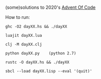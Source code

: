 (some)solutions to 2020's [Advent Of Code](https://adventofcode.com/2020)

How to run:

```
ghc -O2 dayXX.hs && ./dayXX

luajit dayXX.lua

clj -M dayXX.clj

python dayXX.py    (python 2.7)

rustc -O dayXX.hs && ./dayXX

sbcl --load dayXX.lisp --eval '(quit)'
```

